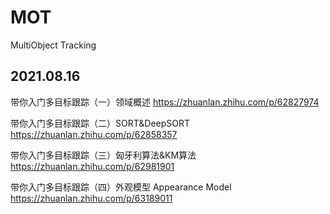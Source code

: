 # MOT
MultiObject Tracking

## 2021.08.16
带你入门多目标跟踪（一）领域概述
https://zhuanlan.zhihu.com/p/62827974

带你入门多目标跟踪（二）SORT&DeepSORT
https://zhuanlan.zhihu.com/p/62858357

带你入门多目标跟踪（三）匈牙利算法&KM算法
https://zhuanlan.zhihu.com/p/62981901

带你入门多目标跟踪（四）外观模型 Appearance Model
https://zhuanlan.zhihu.com/p/63189011
